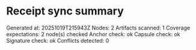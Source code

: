# Receipt sync summary
Generated at: 20251019T215943Z
Nodes: 2
Artifacts scanned: 1
Coverage expectations: 2 node(s) checked
Anchor check: ok
Capsule check: ok
Signature check: ok
Conflicts detected: 0
